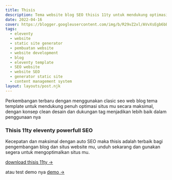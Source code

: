```yaml
---
title: Thisis
description: Tema website blog SEO thisis 11ty untuk mendukung optimasi situs mu.
date: 2022-04-16
cover: https://blogger.googleusercontent.com/img/b/R29vZ2xl/AVvXsEgb6bB9qkANsOm5ETl_J_6-q4Nu1bnqzyK0xku1V4h_uc_bCBgCPsqo2BK1AxRsPByhKKD0HHNpcwOJyxybgC93UF3N8jOdIUde7mMD7pGngw9e1EDTPZSsjQoVP_M9pf_Wvh5uP9DFGnGNjGetLPJKbogrNqkpA0_8qQjBG8qxNNPD0rTKYYDFw0w79Q/s634/eleventy.webp
tags:
  - eleventy
  - website
  - static site generator
  - pembuatan website
  - website development
  - blog
  - eleventy template
  - SEO website
  - website SEO
  - generator static site
  - content management system
layout: layouts/post.njk
---
```


Perkembangan terbaru dengan menggunakan clasic seo web blog tema template untuk mendukung penuh optimasi situs mu secara maksimal, dengan konsep clean desain dan dukungan tag menjadikan lebih baik dalam penggunaan nya

### Thisis 11ty eleventy powerfull SEO

Kecepatan dan maksimal dengan auto SEO maka thisis adalah terbaik bagi pengembangan blog dan situs website mu, unduh sekarang dan gunakan segera untuk mengoptimalkan situs mu.

[download thisis 11ty →](https://github.com/mesinkasir/thisis-11ty)

atau test demo nya [demo →](https://thisis11ty.netlify.app/)
